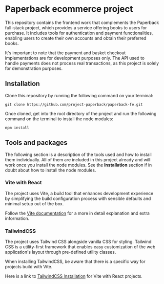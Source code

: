 # Paperback ecommerce project

This repository contains the frontend work that complements the Paperback full-stack project, which provides a service offering books to users for purchase. It includes tools for authentication and payment functionalities, enabling users to create their own accounts and obtain their preferred books.

It's important to note that the payment and basket checkout implementations are for development purposes only. The API used to handle payments does not process real transactions, as this project is solely for demonstration purposes.

## Installation

Clone this repository by running the following command on your terminal:

```
git clone https://github.com/project-paperback/paperback-fe.git
```

Once cloned, get into the root directory of the project and run the following command on the terminal to install the node modules:

```
npm install
```

## Tools and packages

The following section is a description of the tools used and how to install them individually. All of them are included in this project already and will work once you install the node modules. See the **Installation** section if in doubt about how to install the node modules.

### Vite with React

The project uses Vite, a build tool that enhances development experience by simplifying the build configuration process with sensible defaults and minimal setup out of the box.

Follow the [Vite documentation](https://vitejs.dev/guide/) for a more in detail explanation and extra information.

### TailwindCSS

The project uses Tailwind CSS alongside vanilla CSS for styling. Tailwind CSS is a utility-first framework that enables easy customization of the web application's layout through pre-defined utility classes.

When installing TailwindCSS, be aware that there is a specific way for projects build with Vite.

Here is a link to [TailwindCSS Installation](https://tailwindcss.com/docs/guides/vite) for Vite with React projects.
